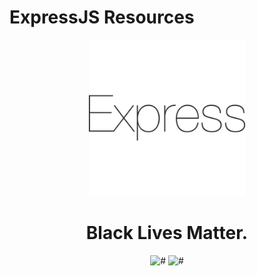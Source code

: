 # ExpressJS Resources

<div align="center">
	<code><img height="250" src="https://raw.githubusercontent.com/github/explore/80688e429a7d4ef2fca1e82350fe8e3517d3494d/topics/express/express.png"></code>
</div>
<div align="center">
	
# Black Lives Matter.

![#](https://badgen.net/badge/best-practices/5+/red)
![#](https://badgen.net/badge/educational/5+/green)

